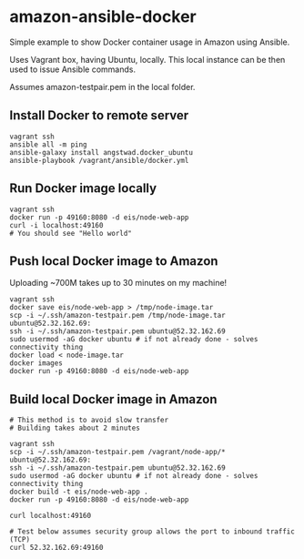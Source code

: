 amazon-ansible-docker
=====================

Simple example to show Docker container usage in Amazon
using Ansible.

Uses Vagrant box, having Ubuntu, locally. This local instance
can be then used to issue Ansible commands.

Assumes amazon-testpair.pem in the local folder.

Install Docker to remote server
--------------------------------
```
vagrant ssh
ansible all -m ping
ansible-galaxy install angstwad.docker_ubuntu
ansible-playbook /vagrant/ansible/docker.yml
```
Run Docker image locally
------------------------
```
vagrant ssh
docker run -p 49160:8080 -d eis/node-web-app
curl -i localhost:49160
# You should see "Hello world"
```
Push local Docker image to Amazon
---------------------------------
Uploading ~700M takes up to 30 minutes on my machine!
```
vagrant ssh
docker save eis/node-web-app > /tmp/node-image.tar
scp -i ~/.ssh/amazon-testpair.pem /tmp/node-image.tar ubuntu@52.32.162.69:
ssh -i ~/.ssh/amazon-testpair.pem ubuntu@52.32.162.69
sudo usermod -aG docker ubuntu # if not already done - solves connectivity thing
docker load < node-image.tar
docker images
docker run -p 49160:8080 -d eis/node-web-app
```
Build local Docker image in Amazon
----------------------------------
```
# This method is to avoid slow transfer
# Building takes about 2 minutes

vagrant ssh
scp -i ~/.ssh/amazon-testpair.pem /vagrant/node-app/* ubuntu@52.32.162.69:
ssh -i ~/.ssh/amazon-testpair.pem ubuntu@52.32.162.69
sudo usermod -aG docker ubuntu # if not already done - solves connectivity thing
docker build -t eis/node-web-app .
docker run -p 49160:8080 -d eis/node-web-app

curl localhost:49160

# Test below assumes security group allows the port to inbound traffic (TCP)
curl 52.32.162.69:49160
```